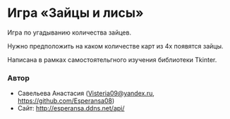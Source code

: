 # Игра «Зайцы и лисы»
Игра по угадыванию количества зайцев.

Нужно предположить на каком количестве карт из 4х появятся зайцы.

Написана в рамках самостоятельгного изучения библиотеки Tkinter.


### Автор 

 * Савельева Анастасия (Visteria09@yandex.ru, https://github.com/Esperansa08) 
 * Сайт: http://esperansa.ddns.net/api/
